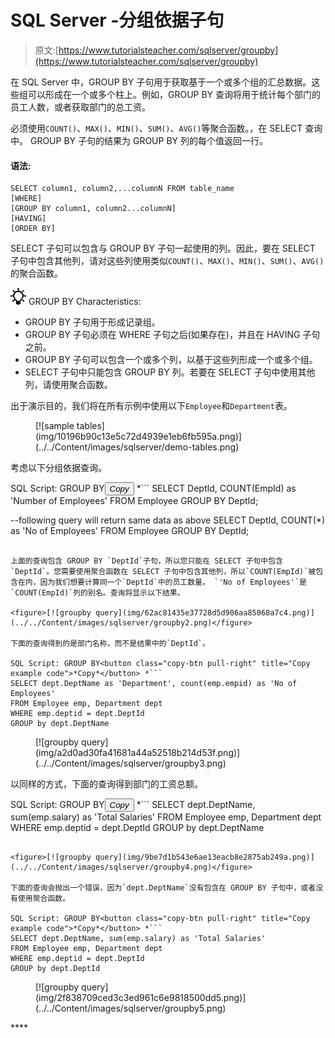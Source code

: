 # SQL Server -分组依据子句

> 原文:[https://www.tutorialsteacher.com/sqlserver/groupby](https://www.tutorialsteacher.com/sqlserver/groupby)

在 SQL Server 中，GROUP BY 子句用于获取基于一个或多个组的汇总数据。这些组可以形成在一个或多个柱上。例如，GROUP BY 查询将用于统计每个部门的员工人数，或者获取部门的总工资。

必须使用`COUNT()`、`MAX()`、`MIN()`、`SUM()`、`AVG()`等聚合函数。，在 SELECT 查询中。 GROUP BY 子句的结果为 GROUP BY 列的每个值返回一行。

#### 语法:

```
SELECT column1, column2,...columnN FROM table_name
[WHERE]
[GROUP BY column1, column2...columnN]
[HAVING]
[ORDER BY] 
```

SELECT 子句可以包含与 GROUP BY 子句一起使用的列。因此，要在 SELECT 子句中包含其他列，请对这些列使用类似`COUNT()`、`MAX()`、`MIN()`、`SUM()`、`AVG()`的聚合函数。

![](img/85db52f5404f0c468e1b194aa487d6a1.png)  GROUP BY Characteristics:

*   GROUP BY 子句用于形成记录组。
*   GROUP BY 子句必须在 WHERE 子句之后(如果存在)，并且在 HAVING 子句之前。
*   GROUP BY 子句可以包含一个或多个列，以基于这些列形成一个或多个组。
*   SELECT 子句中只能包含 GROUP BY 列。若要在 SELECT 子句中使用其他列，请使用聚合函数。

出于演示目的，我们将在所有示例中使用以下`Employee`和`Department`表。

<figure>[![sample tables](img/10196b90c13e5c72d4939e1eb6fb595a.png)](../../Content/images/sqlserver/demo-tables.png)</figure>

考虑以下分组依据查询。

SQL Script: GROUP BY<button class="copy-btn pull-right" title="Copy example code">*Copy*</button> *```
SELECT DeptId, COUNT(EmpId) as 'Number of Employees' 
FROM Employee
GROUP BY DeptId;

--following query will return same data as above
SELECT DeptId, COUNT(*) as 'No of Employees' 
FROM Employee
GROUP BY DeptId; 
```

上面的查询包含 GROUP BY `DeptId`子句，所以您只能在 SELECT 子句中包含`DeptId`。您需要使用聚合函数在 SELECT 子句中包含其他列，所以`COUNT(EmpId)`被包含在内，因为我们想要计算同一个`DeptId`中的员工数量。 `'No of Employees'`是`COUNT(EmpId)`列的别名。查询将显示以下结果。

<figure>[![groupby query](img/62ac81435e37728d5d906aa85068a7c4.png)](../../Content/images/sqlserver/groupby2.png)</figure>

下面的查询得到的是部门名称，而不是结果中的`DeptId`。

SQL Script: GROUP BY<button class="copy-btn pull-right" title="Copy example code">*Copy*</button> *```
SELECT dept.DeptName as 'Department', count(emp.empid) as 'No of Employees'
FROM Employee emp, Department dept
WHERE emp.deptid = dept.DeptId
GROUP by dept.DeptName 
```

<figure>[![groupby query](img/a2d0ad30fa41681a44a52518b214d53f.png)](../../Content/images/sqlserver/groupby3.png)</figure>

以同样的方式，下面的查询得到部门的工资总额。

SQL Script: GROUP BY<button class="copy-btn pull-right" title="Copy example code">*Copy*</button> *```
SELECT dept.DeptName, sum(emp.salary) as 'Total Salaries'
FROM Employee emp, Department dept
WHERE emp.deptid = dept.DeptId
GROUP by dept.DeptName 
```

<figure>[![groupby query](img/9be7d1b543e6ae13eacb8e2875ab249a.png)](../../Content/images/sqlserver/groupby4.png)</figure>

下面的查询会抛出一个错误，因为`dept.DeptName`没有包含在 GROUP BY 子句中，或者没有使用聚合函数。

SQL Script: GROUP BY<button class="copy-btn pull-right" title="Copy example code">*Copy*</button> *```
SELECT dept.DeptName, sum(emp.salary) as 'Total Salaries'
FROM Employee emp, Department dept
WHERE emp.deptid = dept.DeptId
GROUP by dept.DeptId 
```

<figure>[![groupby query](img/2f838709ced3c3ed961c6e9818500dd5.png)](../../Content/images/sqlserver/groupby5.png)</figure>****